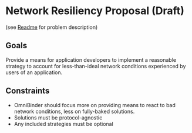 # Network Resiliency Proposal (Draft)

(see [Readme](../README.md) for problem description)

## Goals

Provide a means for application developers
to implement a reasonable strategy to account
for less-than-ideal network conditions experienced
by users of an application.

## Constraints

 * OmniBinder should focus more on providing means to react
   to bad network conditions, less on fully-baked solutions.
 * Solutions must be protocol-agnostic
 * Any included strategies must be optional

